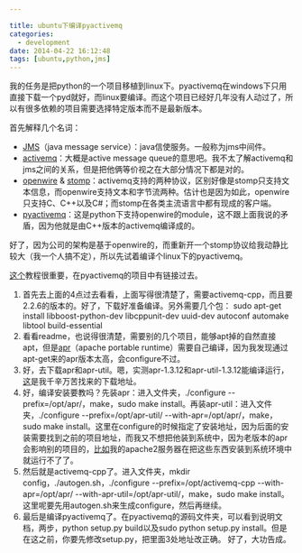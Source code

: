 ```yaml
---

title: ubuntu下编译pyactivemq
categories: 
  - development
date: 2014-04-22 16:12:48
tags: [ubuntu,python,jms]
---
```


我的任务是把python的一个项目移植到linux下。pyactivemq在windows下只用直接下载一个pyd就好，而linux要编译。而这个项目已经好几年没有人动过了，所以有很多依赖的项目需要选择特定版本而不是最新版本。
<!-- more -->

首先解释几个名词：

*  [JMS](http://activemq.apache.org/jms.html "JMS")（java message service）：java信使服务。一般称为jms中间件。
*  [activemq](http://activemq.apache.org/ "Apache ActiveMQ")：大概是active message queue的意思吧。我不太了解activemq和jms之间的关系，但是把他俩等价视之在大部分情况下都是对的。
*  [openwire](http://activemq.apache.org/openwire.html "OpenWire") &amp; [stomp](http://stomp.github.io/ "stomp")：activemq支持的两种协议，区别好像是stomp只支持文本信息，而openwire支持文本和字节流两种。估计也是因为如此，openwire只支持C、C++以及C#；而stomp在各类主流语言中都有现成的客户端。
*  [pyactivemq](https://code.google.com/p/pyactivemq/ "pyactivemq")：这是python下支持openwire的module，这不跟上面我说的矛盾，因为他就是由C++版本的activemq编译成的。

好了，因为公司的架构是基于openwire的，而重新开一个stomp协议给我动静比较大（我一个人搞不定），所以先试着编译个linux下的pyactivemq。


[这个](http://sensatic.net/activemq/pyactivemq-on-ubuntu.html "PYACTIVEMQ ON UBUNTU")教程很重要，在pyactivemq的项目中有链接过去。

1.  首先去上面的4点过去看看，上面写得很清楚了，需要activemq-cpp，而且要2.2.6的版本的。好了，下载好准备编译。另外需要几个包：
  sudo apt-get install libboost-python-dev libcppunit-dev uuid-dev autoconf automake libtool build-essential
2.  看看readme，也说得很清楚，需要别的几个项目，能够apt掉的自然直接apt，但是[apr](http://apr.apache.org/ "apr")（apache portable runtime）需要自己编译，因为我发现通过apt-get来的apr版本太高，会configure不过。
3.  好，去下载apr和apr-util。嗯，实测apr-1.3.12和apr-util-1.3.12能编译运行，[这](http://archive.apache.org/dist/apr/ "apache-apr源码仓库")是我千辛万苦找来的下载地址。
4.  好，编译安装要教吗？先装apr：进入文件夹，./configure --prefix=/opt/apr/，make，sudo make install。再装apr-util：进入文件夹，./configure --prefix=/opt/apr-util/ --with-apr=/opt/apr/，make，sudo make install。这里在configure的时候指定了安装地址，因为后面的安装需要找到之前的项目地址，而我又不想把他装到系统中，因为老版本的apr会影响别的项目的，[比如](http://wusisu.com/blog/index.php/setup-mercurial-server/ "架设Mercurial服务器")我的apache2服务器在把这些东西安装到系统环境中就运行不了了。
5.  然后就是activemq-cpp了。进入文件夹，mkdir config，./autogen.sh，./configure --prefix=/opt/activemq-cpp --with-apr=/opt/apr/ --with-apr-util=/opt/apr-util/，make，sudo make install。这里呢要先用autogen.sh来生成configure，然后再继续。
6.  最后是编译pyactivemq了。在pyactivemq的源码文件夹，可以看到说明文档，两步，python setup.py build以及sudo python setup.py install。但是在这之前，你要先修改setup.py，把里面3处地址改正确。
好了，大功告成。
